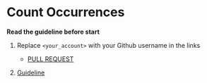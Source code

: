 # Count Occurrences

**Read the guideline before start**

1. Replace `<your_account>` with your Github username in the links
    - [PULL REQUEST](https://github.com/mate-academy/js_task-transportation-on-vacation/pull/180)

2. [Guideline](https://github.com/mate-academy/js_task-guideline/blob/master/README.md)
